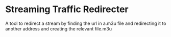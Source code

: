 # Streaming Traffic Redirecter
A tool to redirect a stream by finding the url in a.m3u file and redirecting it to another address and creating the relevant file.m3u
